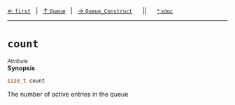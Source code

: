 [&#8592; `first`](HTL_queue.t.h--queue--first.md)&nbsp;&nbsp;&nbsp;|&nbsp;&nbsp;&nbsp;[&#8593; `Queue`](HTL_queue.t.h--queue.md)&nbsp;&nbsp;&nbsp;|&nbsp;&nbsp;&nbsp;[&#8594; `Queue_Construct`](HTL_queue.t.h--queue--queue_construct.md)&nbsp;&nbsp;&nbsp;&nbsp;&nbsp;&nbsp;||&nbsp;&nbsp;&nbsp;&nbsp;&nbsp;&nbsp;<small>[\* xdoc](../xdoc/HTL_queue.t.h.xmd#L15)</small>
***

# `count`
<small>*Attribute*</small>  
**Synopsis**

```cpp
size_t count
```


The number of active entries in the queue


